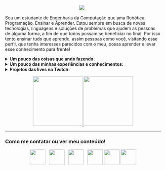 <p align='center'>
<img src="https://github.com/mateustoin/mateustoin/blob/master/img/header.png?raw=true">&nbsp;&nbsp;
</p>

Sou um estudante de Engenharia da Computação que ama Robótica, Programação, Ensinar e Aprender. Estou sempre em busca de novas tecnologias, linguagens e soluções de problemas que ajudem as pessoas de alguma forma, a fim de que todos possam se beneficiar no final. Por isso tento ensinar tudo que aprendo, assim pessoas como você, visitando esse perfil, que tenha interesses parecidos com o meu, possa aprender e levar esse conhecimento para frente!

<details>
 <summary><strong>Um pouco das coisas que ando fazendo:</strong></summary>
   - 🔭 Atualmente bolsista no Laboratório de Engenharia de Sistemas e Robótica na UFPB, trabalhando com Internet das Coisas e Sistemas Embarcados em Drones <br/>
   - 🌱 Aprendendo Python e Arquiteturas de Software para aplicar nos projetos profissionais e pessoais <br/>
   - 👯 Coordenando o Capítulo de Robótica e Automação pelo IEEE na UFPB como Vice Presidente  <br/>
   - 👀 Produzo conteúdo através de artigos no <a href="https://medium.com/@mateustoin">Medium</a>, aqui mesmo no <a href="https://github.com/mateustoin">Github</a> e começando com lives na <a href="https://twitch.tv/bittoin">Twitch</a> e a mexer no <a href="https://instagram.com/matteus_antonio">Instagram</a> <br/> 
</details>

<details>
 <summary><strong>Um pouco das minhas experiências e conhecimentos:</strong></summary>
   - 🤓 Dou aula de robótica desde 2017, com foco em Arduino e desenvolvimento de projetos<br/>
   - 😏 Experiência com C/C++ em projetos pessoais, graduação e projeto de pesquisa<br/>
   - 😯 Experiência com Python em projetos pessoais, estágio, graduação e projeto de pesquisa<br/>
   - 😬 Experiência com Qt e QML em projetos pessoais<br/>
   - 🦾 Trabalhando com Internet das Coisas focado na tecnologia LoRa e protocolo LoRaWAN no projeto NLT INNOVA, da NLT<br/>
   - 🤯 Trabalho com pesquisa na área de Sistemas Embarcados voltado para Drones, estudando, pilotando e programando<br/>
   - 🥺 Também possuo alguns conhecimentos em Node, Javascript (devido a alguns trabalhos com Javascript para robótica) e até dá pra tirar uma lasquinha com React/React Native<br/>
   - 🕶 Já dei palestras, workshops e minicursos em eventos como Arduino Day, RAS Week (evento nacional online), Grupo de Robótica da UFPB e em aulas da graduação
</details>

<details>
 <summary><strong>Projetos das lives na Twitch:</strong></summary>
   - 🐶 <a href="https://github.com/mateustoin/Caes-e-Gatos">Visualizador de fotos e vídeos de Cachorros e Raposas</a> <br/>
   - 🤖 <a href="https://github.com/mateustoin/Bittoin-Telegram-Bot">Bot para telegram multifuncional</a> <br/>
   - 🚧 Projeto integrado de Hardware e Software (<b>Em construção</b>)
</details>

<p align="center">
<a href="https://github.com/mateustoin">
  <img height="160em" src="https://github-readme-stats.vercel.app/api?username=mateustoin&theme=dracula&show_icons=true&include_all_commits=true&count_private=true" />
  <img height="160em" src="https://github-readme-stats.vercel.app/api/top-langs/?username=mateustoin&theme=dracula&layout=compact&langs_count=6" />
</a>
</p>

---
### Como me contatar ou ver meu conteúdo!

<p align='center'>
<a href="https://www.linkedin.com/in/mateus-antonio-robotica/"><img height="50" src="https://github.com/mateustoin/mateustoin/blob/master/img/linkedin.png?raw=true"></a>&nbsp;&nbsp;
<a href="https://medium.com/@mateustoin"><img height="50" src="https://github.com/mateustoin/mateustoin/blob/master/img/medium.png?raw=true"></a>&nbsp;&nbsp;
<a href="https://www.instagram.com/matteus_antonio/"><img height="50" src="https://github.com/mateustoin/mateustoin/blob/master/img/instagram-sketched.png?raw=true"></a>&nbsp;&nbsp;
<a href="mailto:mateusasilva3@gmail.com"><img height="50" src="https://github.com/mateustoin/mateustoin/blob/master/img/email.png?raw=true"></a>
<a href="https://github.com/mateustoin"><img height="50" src="https://github.com/mateustoin/mateustoin/blob/master/img/github.png?raw=true"></a>
<a href="https://www.twitch.tv/bittoin"><img height="50" src="https://github.com/mateustoin/mateustoin/blob/master/img/twitch.png?raw=true"></a>
</p>
